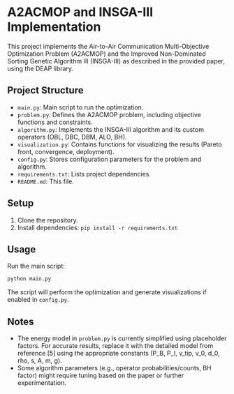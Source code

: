 # A2ACMOP and INSGA-III Implementation

This project implements the Air-to-Air Communication Multi-Objective Optimization Problem (A2ACMOP) and the Improved Non-Dominated Sorting Genetic Algorithm III (INSGA-III) as described in the provided paper, using the DEAP library.

## Project Structure

- `main.py`: Main script to run the optimization.
- `problem.py`: Defines the A2ACMOP problem, including objective functions and constraints.
- `algorithm.py`: Implements the INSGA-III algorithm and its custom operators (OBL, DBC, DBM, ALO, BH).
- `visualization.py`: Contains functions for visualizing the results (Pareto front, convergence, deployment).
- `config.py`: Stores configuration parameters for the problem and algorithm.
- `requirements.txt`: Lists project dependencies.
- `README.md`: This file.

## Setup

1. Clone the repository.
2. Install dependencies: `pip install -r requirements.txt`

## Usage

Run the main script:

```bash
python main.py
```

The script will perform the optimization and generate visualizations if enabled in `config.py`.

## Notes

- The energy model in `problem.py` is currently simplified using placeholder factors. For accurate results, replace it with the detailed model from reference [5] using the appropriate constants (P_B, P_I, v_tip, v_0, d_0, rho, s, A, m, g).
- Some algorithm parameters (e.g., operator probabilities/counts, BH factor) might require tuning based on the paper or further experimentation. 